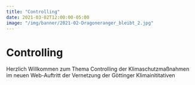 ```yaml
---
title: "Controlling"
date: 2021-03-02T12:00:00-05:00
image: "/img/banner/2021-02-Dragoneranger_bleibt_2.jpg"
---
```

# Controlling

Herzlich Willkommen zum Thema Controlling der Klimaschutzmaßnahmen im neuen Web-Auftritt der Vernetzung
der Göttinger Klimainititativen
